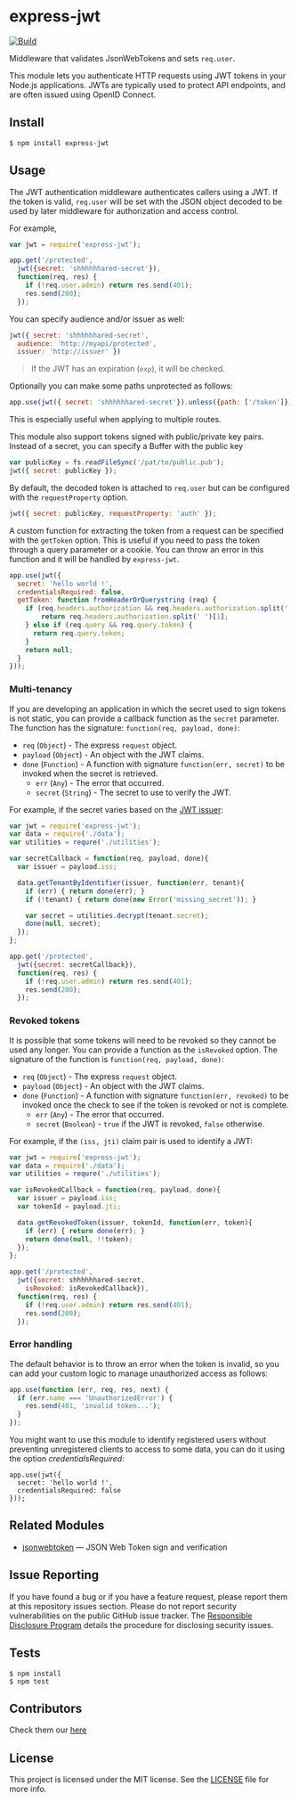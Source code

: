 # express-jwt

[![Build](https://travis-ci.org/auth0/express-jwt.png)](http://travis-ci.org/auth0/express-jwt)

Middleware that validates JsonWebTokens and sets `req.user`.

This module lets you authenticate HTTP requests using JWT tokens in your Node.js
applications.  JWTs are typically used to protect API endpoints, and are
often issued using OpenID Connect.

## Install

    $ npm install express-jwt

## Usage

The JWT authentication middleware authenticates callers using a JWT.
If the token is valid, `req.user` will be set with the JSON object decoded
to be used by later middleware for authorization and access control.

For example,

```javascript
var jwt = require('express-jwt');

app.get('/protected',
  jwt({secret: 'shhhhhhared-secret'}),
  function(req, res) {
    if (!req.user.admin) return res.send(401);
    res.send(200);
  });
```

You can specify audience and/or issuer as well:

```javascript
jwt({ secret: 'shhhhhhared-secret',
  audience: 'http://myapi/protected',
  issuer: 'http://issuer' })
```

> If the JWT has an expiration (`exp`), it will be checked.

Optionally you can make some paths unprotected as follows:

```javascript
app.use(jwt({ secret: 'shhhhhhared-secret'}).unless({path: ['/token']}));
```

This is especially useful when applying to multiple routes.

This module also support tokens signed with public/private key pairs. Instead of a secret, you can specify a Buffer with the public key

```javascript
var publicKey = fs.readFileSync('/pat/to/public.pub');
jwt({ secret: publicKey });
```

By default, the decoded token is attached to `req.user` but can be configured with the `requestProperty` option.

```javascript
jwt({ secret: publicKey, requestProperty: 'auth' });
```

A custom function for extracting the token from a request can be specified with
the `getToken` option. This is useful if you need to pass the token through a
query parameter or a cookie. You can throw an error in this function and it will
be handled by `express-jwt`.

```javascript
app.use(jwt({
  secret: 'hello world !',
  credentialsRequired: false,
  getToken: function fromHeaderOrQuerystring (req) {
    if (req.headers.authorization && req.headers.authorization.split(' ')[0] === 'Bearer') {
        return req.headers.authorization.split(' ')[1];
    } else if (req.query && req.query.token) {
      return req.query.token;
    }
    return null;
  }
}));
```

### Multi-tenancy
If you are developing an application in which the secret used to sign tokens is not static, you can provide a callback function as the `secret` parameter. The function has the signature: `function(req, payload, done)`:
* `req` (`Object`) - The express `request` object.
* `payload` (`Object`) - An object with the JWT claims.
* `done` (`Function`) - A function with signature `function(err, secret)` to be invoked when the secret is retrieved.
  * `err` (`Any`) - The error that occurred.
  * `secret` (`String`) - The secret to use to verify the JWT.

For example, if the secret varies based on the [JWT issuer](http://self-issued.info/docs/draft-ietf-oauth-json-web-token.html#issDef):
```javascript
var jwt = require('express-jwt');
var data = require('./data');
var utilities = requre('./utilities');

var secretCallback = function(req, payload, done){
  var issuer = payload.iss;

  data.getTenantByIdentifier(issuer, function(err, tenant){
    if (err) { return done(err); }
    if (!tenant) { return done(new Error('missing_secret')); }

    var secret = utilities.decrypt(tenant.secret);
    done(null, secret);
  });
};

app.get('/protected',
  jwt({secret: secretCallback}),
  function(req, res) {
    if (!req.user.admin) return res.send(401);
    res.send(200);
  });
```

### Revoked tokens
It is possible that some tokens will need to be revoked so they cannot be used any longer. You can provide a function as the `isRevoked` option. The signature of the function is `function(req, payload, done)`:
* `req` (`Object`) - The express `request` object.
* `payload` (`Object`) - An object with the JWT claims.
* `done` (`Function`) - A function with signature `function(err, revoked)` to be invoked once the check to see if the token is revoked or not is complete.
  * `err` (`Any`) - The error that occurred.
  * `secret` (`Boolean`) - `true` if the JWT is revoked, `false` otherwise.

For example, if the `(iss, jti)` claim pair is used to identify a JWT:
```javascript
var jwt = require('express-jwt');
var data = require('./data');
var utilities = requre('./utilities');

var isRevokedCallback = function(req, payload, done){
  var issuer = payload.iss;
  var tokenId = payload.jti;

  data.getRevokedToken(issuer, tokenId, function(err, token){
    if (err) { return done(err); }
    return done(null, !!token);
  });
};

app.get('/protected',
  jwt({secret: shhhhhhared-secret,
    isRevoked: isRevokedCallback}),
  function(req, res) {
    if (!req.user.admin) return res.send(401);
    res.send(200);
  });
```

### Error handling

The default behavior is to throw an error when the token is invalid, so you can add your custom logic to manage unauthorized access as follows:


```javascript
app.use(function (err, req, res, next) {
  if (err.name === 'UnauthorizedError') {
    res.send(401, 'invalid token...');
  }
});
```

You might want to use this module to identify registered users without preventing unregistered clients to access to some data, you
can do it using the option _credentialsRequired_:

    app.use(jwt({
      secret: 'hello world !',
      credentialsRequired: false
    }));

## Related Modules

- [jsonwebtoken](https://github.com/auth0/node-jsonwebtoken) — JSON Web Token sign and verification

## Issue Reporting

If you have found a bug or if you have a feature request, please report them at this repository issues section. Please do not report security vulnerabilities on the public GitHub issue tracker. The [Responsible Disclosure Program](https://auth0.com/whitehat) details the procedure for disclosing security issues.

## Tests

    $ npm install
    $ npm test

## Contributors
Check them our [here](https://github.com/auth0/express-jwt/graphs/contributors)

## License

This project is licensed under the MIT license. See the [LICENSE](LICENSE.txt) file for more info.

